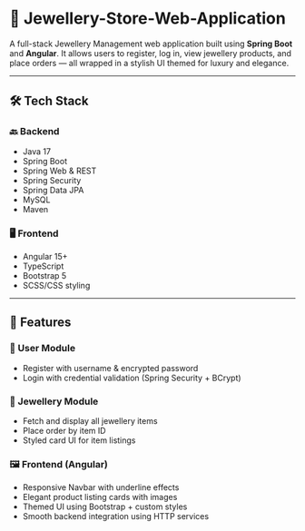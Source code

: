 # 💎  Jewellery-Store-Web-Application

A full-stack Jewellery Management web application built using **Spring Boot** and **Angular**. It allows users to register, log in, view jewellery products, and place orders — all wrapped in a stylish UI themed for luxury and elegance.

---

## 🛠️ Tech Stack

### 🔙 Backend
- Java 17
- Spring Boot
- Spring Web & REST
- Spring Security
- Spring Data JPA
- MySQL
- Maven

### 🖥️ Frontend
- Angular 15+
- TypeScript
- Bootstrap 5
- SCSS/CSS styling

---

## 🚀 Features

### 👤 User Module
- Register with username & encrypted password
- Login with credential validation (Spring Security + BCrypt)

### 💍 Jewellery Module
- Fetch and display all jewellery items
- Place order by item ID
- Styled card UI for item listings

### 🖼️ Frontend (Angular)
- Responsive Navbar with underline effects
- Elegant product listing cards with images
- Themed UI using Bootstrap + custom styles
- Smooth backend integration using HTTP services

